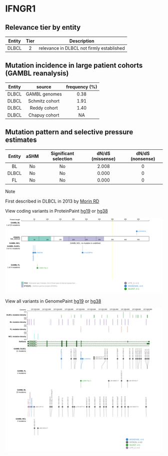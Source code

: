# IFNGR1

## Relevance tier by entity

|Entity|Tier|Description                              |
|:------:|:----:|-----------------------------------------|
|DLBCL |2   |relevance in DLBCL not firmly established|

## Mutation incidence in large patient cohorts (GAMBL reanalysis)

|Entity|source        |frequency (%)|
|:------:|:--------------:|:-------------:|
|DLBCL |GAMBL genomes |0.38         |
|DLBCL |Schmitz cohort|1.91         |
|DLBCL |Reddy cohort  |1.40         |
|DLBCL |Chapuy cohort |  NA         |

## Mutation pattern and selective pressure estimates

|Entity|aSHM|Significant selection|dN/dS (missense)|dN/dS (nonsense)|
|:------:|:----:|:---------------------:|:----------------:|:----------------:|
|BL    |No  |No                   |2.008           |0               |
|DLBCL |No  |No                   |0.000           |0               |
|FL    |No  |No                   |0.000           |0               |


> [!NOTE]
> First described in DLBCL in 2013 by [Morin RD](https://pubmed.ncbi.nlm.nih.gov/23699601)


View coding variants in ProteinPaint [hg19](https://www.bcgsc.ca/downloads/morinlab/GAMBL/test/genes/IFNGR1_protein.html)  or [hg38](https://www.bcgsc.ca/downloads/morinlab/GAMBL/test/genes/IFNGR1_protein_hg38.html)

![image](images/proteinpaint/IFNGR1_NM_000416.svg)

View all variants in GenomePaint [hg19](https://www.bcgsc.ca/downloads/morinlab/GAMBL/test/genes/IFNGR1.html)  or [hg38](https://www.bcgsc.ca/downloads/morinlab/GAMBL/test/genes/IFNGR1_hg38.html)

![image](images/proteinpaint/IFNGR1.svg)

